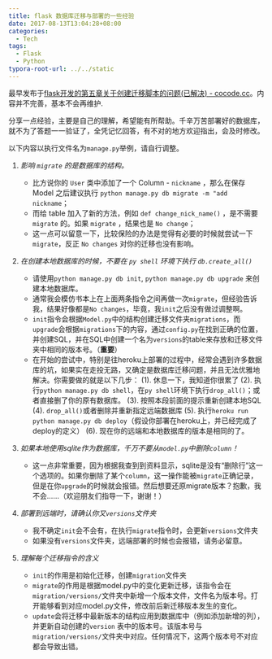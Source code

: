 ```yaml
---
title: flask 数据库迁移与部署的一些经验
date: 2017-08-13T13:04:28+08:00
categories:
  - Tech
tags:
  - Flask
  - Python
typora-root-url: ../../static
---
```


最早发布于[flask开发的第五章关于创建迁移脚本的问题(已解决) - cocode.cc](http://cocode.cc/t/flask/6183/8?u=jtr_109)。内容并不完善，基本不会再维护.

分享一点经验，主要是自己的理解，希望能有所帮助。千辛万苦部署好的数据库，就不为了答题一一验证了，全凭记忆回答，有不对的地方欢迎指出，会及时修改。

以下内容以执行文件名为`manage.py`举例，请自行调整。

1. *影响 `migrate` 的是数据库的结构。*

    * 比方说你的 `User` 类中添加了一个 Column - `nickname` ，那么在保存 Model 之后建议执行 `python manage.py db migrate -m "add nickname`；
    * 而给 table 加入了新的方法，例如 `def change_nick_name()` ，是不需要 `migrate` 的。如果 `migrate` ，结果也是 `No change`；
    * 这一点可以留意一下，比较保险的办法是觉得有必要的时候就尝试一下 `migrate`，反正 `No changes` 对你的迁移也没有影响。

2. *在创建本地数据库的时候，不要在 `py shell` 环境下执行 `db.create_all()`*
    * 请使用`python manage.py db init`, `python manage.py db upgrade` 来创建本地数据库。
    * 通常我会模仿书本上在上面两条指令之间再做一次`migrate`，但经验告诉我，结果好像都是`No changes`，毕竟，我`init`之后没有做过调整啊。
    *  `init`指令会根据`Model.py`中的结构创建迁移文件夹`migrations`，而`upgrade`会根据`migrations`下的内容，通过`config.py`在找到正确的位置，并创建SQL，并在SQL中创建一个名为`versions`的table来存放和迁移文件夹中相同的版本号。（**重要**）
    * 在开始的尝试中，特别是往heroku上部署的过程中，经常会遇到许多数据库的坑，如果实在走投无路，又确定是数据库迁移问题，并且无法优雅地解决。你需要做的就是以下几步：
      (1). 休息一下，我知道你很累了
      (2). 执行`python manage.py db shell`，在`py shell`环境下执行`drop_all()`；或者直接删了你的原有数据库。
      (3). 按照本段前面的提示重新创建本地SQL
      (4). `drop_all()`或者删除并重新指定远端数据库
      (5). 执行`heroku run python manage.py db deploy`（假设你部署在heroku上，并已经完成了deploy的定义）
      (6). 现在你的远端和本地数据库的版本是相同的了。

3. *如果本地使用sqlite作为数据库，千万不要从`model.py`中删除`column`！*
    * 这一点非常重要，因为根据我查到到资料显示，sqlite是没有“删除行”这一个选项的。如果你删除了某个`column`，这一操作能被`migrate`正确记录，但是在你`upgrade`的时候就会报错。然后想要还原migrate版本？抱歉，我不会……（欢迎朋友们指导一下，谢谢！）

4. *部署到远端时，请确认你又`versions`文件夹*
    * 我不确定`init`会不会有，在执行`migrate`指令时，会更新`versions`文件夹
    * 如果没有`versions`文件夹，远端部署的时候也会报错，请务必留意。

5. *理解每个迁移指令的含义*
    * `init`的作用是初始化迁移，创建`migration`文件夹
    * `migrate`的作用是根据model.py中的变化更新迁移，该指令会在`migration/versions/`文件夹中新增一个版本文件，文件名为版本号。打开能够看到对应model.py文件，修改前后新迁移版本发生的变化。
    * `update`会将迁移中最新版本的结构应用到数据库中（例如添加新增的列），并更新自动创建的`version` 表中的版本号。该版本号与`migration/versions/`文件夹中对应。任何情况下，这两个版本号不对应都会导致出错。
